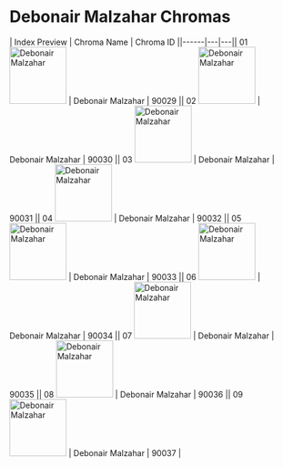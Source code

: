 # Debonair Malzahar Chromas

| Index  Preview | Chroma Name | Chroma ID ||------|---|---|| 01  <img src='https://raw.communitydragon.org/latest/plugins/rcp-be-lol-game-data/global/default/v1/champion-chroma-images/90/90029.png' alt='Debonair Malzahar' width='100'> | Debonair Malzahar | 90029 || 02  <img src='https://raw.communitydragon.org/latest/plugins/rcp-be-lol-game-data/global/default/v1/champion-chroma-images/90/90030.png' alt='Debonair Malzahar' width='100'> | Debonair Malzahar | 90030 || 03  <img src='https://raw.communitydragon.org/latest/plugins/rcp-be-lol-game-data/global/default/v1/champion-chroma-images/90/90031.png' alt='Debonair Malzahar' width='100'> | Debonair Malzahar | 90031 || 04  <img src='https://raw.communitydragon.org/latest/plugins/rcp-be-lol-game-data/global/default/v1/champion-chroma-images/90/90032.png' alt='Debonair Malzahar' width='100'> | Debonair Malzahar | 90032 || 05  <img src='https://raw.communitydragon.org/latest/plugins/rcp-be-lol-game-data/global/default/v1/champion-chroma-images/90/90033.png' alt='Debonair Malzahar' width='100'> | Debonair Malzahar | 90033 || 06  <img src='https://raw.communitydragon.org/latest/plugins/rcp-be-lol-game-data/global/default/v1/champion-chroma-images/90/90034.png' alt='Debonair Malzahar' width='100'> | Debonair Malzahar | 90034 || 07  <img src='https://raw.communitydragon.org/latest/plugins/rcp-be-lol-game-data/global/default/v1/champion-chroma-images/90/90035.png' alt='Debonair Malzahar' width='100'> | Debonair Malzahar | 90035 || 08  <img src='https://raw.communitydragon.org/latest/plugins/rcp-be-lol-game-data/global/default/v1/champion-chroma-images/90/90036.png' alt='Debonair Malzahar' width='100'> | Debonair Malzahar | 90036 || 09  <img src='https://raw.communitydragon.org/latest/plugins/rcp-be-lol-game-data/global/default/v1/champion-chroma-images/90/90037.png' alt='Debonair Malzahar' width='100'> | Debonair Malzahar | 90037 |